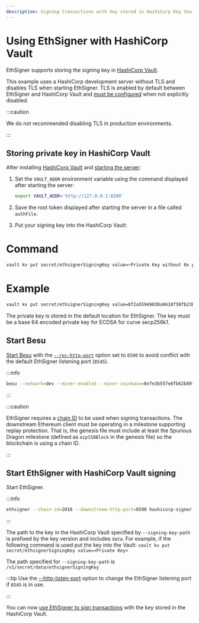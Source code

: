 ```yaml
---
description: Signing transactions with key stored in HashiCorp Key Vault
---
```


# Using EthSigner with HashiCorp Vault

EthSigner supports storing the signing key in [HashiCorp Vault](https://www.hashicorp.com/products/vault/).

This example uses a HashiCorp development server without TLS and disables TLS when starting EthSigner. TLS is enabled by default between EthSigner and HashiCorp Vault and [must be configured](../Configure-TLS.md) when not explicitly disabled.

:::caution

We do not recommended disabling TLS in production environments.

:::

## Storing private key in HashiCorp Vault

After installing [HashiCorp Vault](https://learn.hashicorp.com/vault/getting-started/install) and [starting the server](https://learn.hashicorp.com/vault/getting-started/dev-server):

1. Set the `VAULT_ADDR` environment variable using the command displayed after starting the server:

   ```bash
   export VAULT_ADDR='http://127.0.0.1:8200'
   ```

2. Save the root token displayed after starting the server in a file called `authFile`.

3. Put your signing key into the HashiCorp Vault:

  <!--tabs-->

# Command

```bash
vault kv put secret/ethsignerSigningKey value=<Private Key without 0x prefix>
```

# Example

```bash
vault kv put secret/ethsignerSigningKey value=8f2a55949038a9610f50fb23b5883af3b4ecb3c3bb792cbcefbd1542c692be63
```

  <!--/tabs-->

The private key is stored in the default location for EthSigner. The key must be a base 64 encoded private key for ECDSA for curve secp256k1.

## Start Besu

[Start Besu](https://besu.hyperledger.org/en/stable/HowTo/Get-Started/Starting-node/) with the [`--rpc-http-port`](https://besu.hyperledger.org/en/stable/Reference/CLI/CLI-Syntax/#rpc-http-port) option set to `8590` to avoid conflict with the default EthSigner listening port (`8545`).

:::info

```bash
besu --network=dev --miner-enabled --miner-coinbase=0xfe3b557e8fb62b89f4916b721be55ceb828dbd73 --rpc-http-cors-origins="all" --host-allowlist=* --rpc-http-enabled --rpc-http-port=8590 --data-path=/tmp/tmpDatadir
```

:::

:::caution

EthSigner requires a [chain ID](https://besu.hyperledger.org/en/stable/Concepts/NetworkID-And-ChainID/) to be used when signing transactions. The downstream Ethereum client must be operating in a milestone supporting replay protection. That is, the genesis file must include at least the Spurious Dragon milestone (defined as `eip158Block` in the genesis file) so the blockchain is using a chain ID.

:::

## Start EthSigner with HashiCorp Vault signing

Start EthSigner.

:::info

```bash
ethsigner --chain-id=2018 --downstream-http-port=8590 hashicorp-signer --host=127.0.0.1 --port=8200 --auth-file=authFile --tls-enabled=false --signing-key-path=/v1/secret/data/ethsignerSigningKey
```

:::

The path to the key in the HashiCorp Vault specified by `--signing-key-path` is prefixed by the key version and includes `data`. For example, if the following command is used put the key into the Vault: `vault kv put secret/ethsignerSigningKey value=<Private Key>`

The path specified for `--signing-key-path` is `/v1/secret/data/ethsignerSigningKey`

:::tip Use the [--http-listen-port](../../Reference/CLI/CLI-Syntax.md#http-listen-port) option to change the EthSigner listening port if `8545` is in use.

:::

You can now [use EthSigner to sign transactions](../Transactions/Make-Transactions.md) with the key stored in the HashiCorp Vault.
